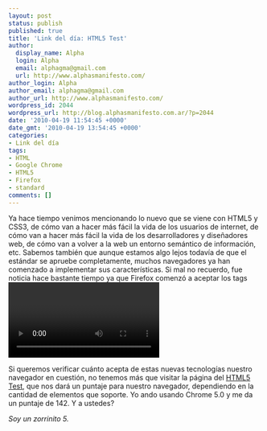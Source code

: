```yaml
---
layout: post
status: publish
published: true
title: 'Link del día: HTML5 Test'
author:
  display_name: Alpha
  login: Alpha
  email: alphagma@gmail.com
  url: http://www.alphasmanifesto.com/
author_login: Alpha
author_email: alphagma@gmail.com
author_url: http://www.alphasmanifesto.com/
wordpress_id: 2044
wordpress_url: http://blog.alphasmanifesto.com.ar/?p=2044
date: '2010-04-19 11:54:45 +0000'
date_gmt: '2010-04-19 13:54:45 +0000'
categories:
- Link del día
tags:
- HTML
- Google Chrome
- HTML5
- Firefox
- standard
comments: []
---
```


Ya hace tiempo venimos mencionando lo nuevo que se viene con HTML5 y CSS3, de cómo van a hacer más fácil la vida de los usuarios de internet, de cómo van a hacer más fácil la vida de los desarrolladores y diseñadores web, de cómo van a volver a la web un entorno semántico de información, etc. Sabemos también que aunque estamos algo lejos todavía de que el estándar se apruebe completamente, muchos navegadores ya han comenzado a implementar sus características. Si mal no recuerdo, fue noticia hace bastante tiempo ya que Firefox comenzó a aceptar los tags <video> de HTML5. (Aunque ya parece que cambió el standard y seguramente tengan que cambiar la implementación de Firefox.)

Si queremos verificar cuánto acepta de estas nuevas tecnologías nuestro navegador en cuestión, no tenemos más que visitar la página del [HTML5 Test](http://www.html5test.com/), que nos dará un puntaje para nuestro navegador, dependiendo en la cantidad de elementos que soporte. Yo ando usando Chrome 5.0 y me da un puntaje de 142. Y a ustedes?

_Soy un zorrinito 5._
